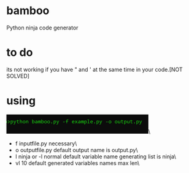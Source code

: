 # bamboo
Python ninja code generator
# to do
its not working if you have " and ' at the same time in your code.[NOT SOLVED]
# using
![Screenshot](https://github.com/huseyinozturkk/bamboo/blob/main/pic/usingex1.png?raw=true)\
- f inputfile.py necessary\
- o outputfile.py default output name is output.py\
- l ninja or -l normal default variable name generating list is ninja\
- vl 10 default generated variables names max len\

